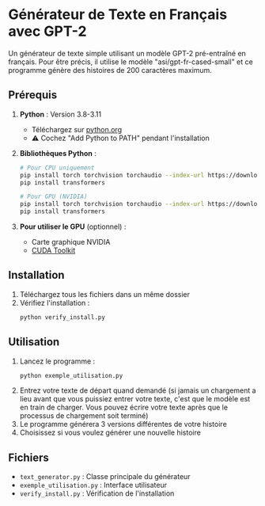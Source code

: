 # Générateur de Texte en Français avec GPT-2

Un générateur de texte simple utilisant un modèle GPT-2 pré-entraîné en français. Pour être précis, il utilise le modèle "asi/gpt-fr-cased-small" et ce programme génère des histoires de 200 caractères maximum.

## Prérequis

1. **Python** : Version 3.8-3.11
   - Téléchargez sur [python.org](https://www.python.org/downloads/)
   - ⚠️ Cochez "Add Python to PATH" pendant l'installation

2. **Bibliothèques Python** :
   ```bash
   # Pour CPU uniquement
   pip install torch torchvision torchaudio --index-url https://download.pytorch.org/whl/cpu
   pip install transformers

   # Pour GPU (NVIDIA)
   pip install torch torchvision torchaudio --index-url https://download.pytorch.org/whl/cu118
   pip install transformers
   ```

3. **Pour utiliser le GPU** (optionnel) :
   - Carte graphique NVIDIA
   - [CUDA Toolkit](https://developer.nvidia.com/cuda-downloads)

## Installation

1. Téléchargez tous les fichiers dans un même dossier
2. Vérifiez l'installation :
   ```bash
   python verify_install.py
   ```

## Utilisation

1. Lancez le programme :
   ```bash
   python exemple_utilisation.py
   ```
2. Entrez votre texte de départ quand demandé (si jamais un chargement a lieu avant que vous puissiez entrer votre texte, c'est que le modèle est en train de charger. Vous pouvez écrire votre texte après que le processus de chargement soit terminé)
3. Le programme générera 3 versions différentes de votre histoire
4. Choisissez si vous voulez générer une nouvelle histoire

## Fichiers

- `text_generator.py` : Classe principale du générateur
- `exemple_utilisation.py` : Interface utilisateur
- `verify_install.py` : Vérification de l'installation 